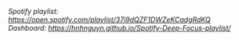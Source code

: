 *Spotify playlist: https://open.spotify.com/playlist/37i9dQZF1DWZeKCadgRdKQ*  
*Dashboard: https://hnhnguyn.github.io/Spotify-Deep-Focus-playlist/*
